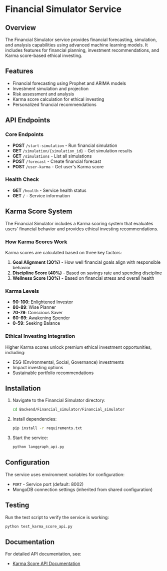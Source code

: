 # Financial Simulator Service

## Overview
The Financial Simulator service provides financial forecasting, simulation, and analysis capabilities using advanced machine learning models. It includes features for financial planning, investment recommendations, and Karma score-based ethical investing.

## Features
- Financial forecasting using Prophet and ARIMA models
- Investment simulation and projection
- Risk assessment and analysis
- Karma score calculation for ethical investing
- Personalized financial recommendations

## API Endpoints

### Core Endpoints
- **POST** `/start-simulation` - Run financial simulation
- **GET** `/simulation/{simulation_id}` - Get simulation results
- **GET** `/simulations` - List all simulations
- **POST** `/forecast` - Create financial forecast
- **POST** `/user-karma` - Get user's Karma score

### Health Check
- **GET** `/health` - Service health status
- **GET** `/` - Service information

## Karma Score System

The Financial Simulator includes a Karma scoring system that evaluates users' financial behavior and provides ethical investing recommendations.

### How Karma Scores Work
Karma scores are calculated based on three key factors:
1. **Goal Alignment (30%)** - How well financial goals align with responsible behavior
2. **Discipline Score (40%)** - Based on savings rate and spending discipline
3. **Wellness Score (30%)** - Based on financial stress and overall health

### Karma Levels
- **90-100**: Enlightened Investor
- **80-89**: Wise Planner
- **70-79**: Conscious Saver
- **60-69**: Awakening Spender
- **0-59**: Seeking Balance

### Ethical Investing Integration
Higher Karma scores unlock premium ethical investment opportunities, including:
- ESG (Environmental, Social, Governance) investments
- Impact investing options
- Sustainable portfolio recommendations

## Installation

1. Navigate to the Financial Simulator directory:
   ```bash
   cd Backend/Financial_simulator/Financial_simulator
   ```

2. Install dependencies:
   ```bash
   pip install -r requirements.txt
   ```

3. Start the service:
   ```bash
   python langgraph_api.py
   ```

## Configuration
The service uses environment variables for configuration:
- `PORT` - Service port (default: 8002)
- MongoDB connection settings (inherited from shared configuration)

## Testing
Run the test script to verify the service is working:
```bash
python test_karma_score_api.py
```

## Documentation
For detailed API documentation, see:
- [Karma Score API Documentation](KARMA_SCORE_API.md)